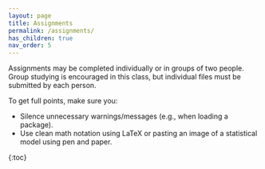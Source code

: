```yaml
---
layout: page
title: Assignments
permalink: /assignments/
has_children: true
nav_order: 5
---
```


Assignments may be completed individually or in groups of two people. Group studying is encouraged in this class, but individual files must be submitted by each person.  

To get full points, make sure you: 

- Silence unnecessary warnings/messages (e.g., when loading a package).  
- Use clean math notation using LaTeX or pasting an image of a statistical model using pen and paper.  

{:toc}

